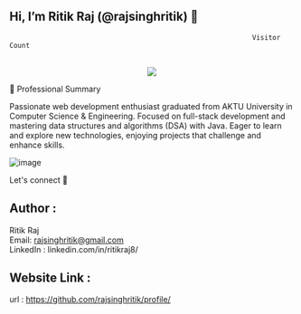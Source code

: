 ## Hi, I’m Ritik Raj (@rajsinghritik) 👋
                                                                Visitor Count
<p align="center">
  
  <br>
  <a style="" href="https://github.com/rajsinghritik">
  <img src="https://profile-counter.glitch.me/profile/count.svg" />
  </a>
</p>
                  👀 Professional Summary

Passionate web development enthusiast graduated from AKTU University in Computer Science & Engineering. Focused on full-stack development and mastering data structures and algorithms (DSA) with Java. Eager to learn and explore new technologies, enjoying projects that challenge and enhance skills.

  ![image](https://github.com/user-attachments/assets/69a557aa-2d7d-48b0-bbde-09099aff41ea)
                                                                                             

Let's connect 💬

## Author :
   Ritik Raj
   <br>
   Email: rajsinghritik@gmail.com
   <br>
   LinkedIn : linkedin.com/in/ritikraj8/
## Website Link :
   url : https://github.com/rajsinghritik/profile/
